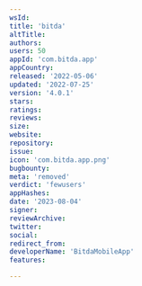 ```yaml
---
wsId: 
title: 'bitda'
altTitle: 
authors: 
users: 50
appId: 'com.bitda.app'
appCountry: 
released: '2022-05-06'
updated: '2022-07-25'
version: '4.0.1'
stars: 
ratings: 
reviews: 
size: 
website: 
repository: 
issue: 
icon: 'com.bitda.app.png'
bugbounty: 
meta: 'removed'
verdict: 'fewusers'
appHashes: 
date: '2023-08-04'
signer: 
reviewArchive: 
twitter: 
social: 
redirect_from: 
developerName: 'BitdaMobileApp'
features: 

---
```


